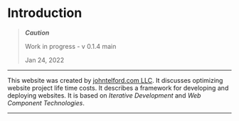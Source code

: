 # Introduction

> ***Caution***
> 
> Work in progress - v 0.1.4 main 
> 
> Jan 24, 2022

---

This website was created by [johntelford.com LLC](company.md). It discusses optimizing website project life time costs. It describes a framework for developing and deploying websites. It is based on *Iterative Development* and *Web Component Technologies*.

---
